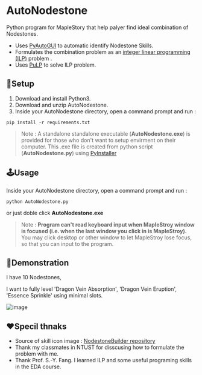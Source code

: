 # AutoNodestone
Python program for MapleStory that help palyer find ideal combination of Nodestones.

- Uses [PyAutoGUI](https://pypi.org/project/PyAutoGUI/) to automatic identify Nodestone Skills.  
- Formulates the combination problem as an [integer linear programming (ILP)](https://en.wikipedia.org/wiki/Linear_programming) problem .
- Uses [PuLP](https://pypi.org/project/PuLP/) to solve ILP problem.

## 🔨Setup 
1. Download and install Python3.
2. Download and unzip AutoNodestone.
3. Inside your AutoNodestone directory, open a command prompt and run : 
```
pip install -r requirements.txt
```
>Note :
>A standalone standalone executable (**AutoNodestone.exe**) is provided for those who don't want to setup envirment on their computer. 
>This .exe file is created from python script (**AutoNodestone.py**) using [PyInstaller](https://pypi.org/project/pyinstaller/)

## 🕹Usage
Inside your AutoNodestone directory, open a command prompt and run : 
```
python AutoNodestone.py
```
or just doble click **AutoNodestone.exe**

>Note : 
>**Program can't read keyboard input when MapleStroy window is focused (i.e. when the last window you click in is MapleStroy).**
>You may click desktop or other window to let MapleStroy lose focus, so that you can input to the program.

 
 
## 👀Demonstration
I have 10 Nodestones, 

I want to fully level 'Dragon Vein Absorption', 'Dragon Vein Eruption', 'Essence Sprinkle' using minimal slots.

![image](https://github.com/gene5487/AutoNodestone/blob/master/demonstration.gif)


## ❤Specil thnaks
- Source of skill icon image : [NodestoneBuilder repository](https://github.com/PhantasmicSky/NodestoneBuilder)
- Thank my classmates in NTUST for disscusing how to formulate the problem with me.
- Thank Prof. S.-Y. Fang. I learned ILP and some useful programing skills in the EDA course.
